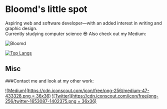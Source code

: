 # Bloomd's little spot

Aspiring web and software developer—with an added interest in writing and graphic design.  
Currently studying computer science :sunglasses:
Also check out my Medium:

![Bloomd](https://github-readme-stats.vercel.app/api?username=bloomdw&count_private=true&theme=nightowl)

[![Top Langs](https://github-readme-stats.vercel.app/api/top-langs/?username=Bloomdw)](https://github.com/bloomdw/github-readme-stats&theme=nightowl)

## Misc 
###Contact me and look at my other work:

[![Medium](https://cdn.iconscout.com/icon/free/png-256/medium-47-433328.png = 36x36)](https://medium.com/@bloomd)
[![Twitter](https://cdn.iconscout.com/icon/free/png-256/twitter-1653087-1402375.png = 36x36)](https://twitter.com/Bloomdww)
